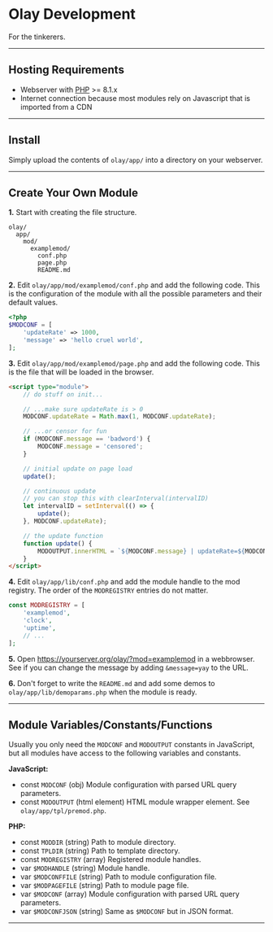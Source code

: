 # Olay Development

For the tinkerers.

---

## Hosting Requirements

- Webserver with [PHP](https://php.net) >= 8.1.x
- Internet connection because most modules rely on Javascript that is imported from a CDN

---

## Install

Simply upload the contents of `olay/app/` into a directory on your webserver.

---

## Create Your Own Module

**1.** Start with creating the file structure.

```text
olay/
  app/
    mod/
      examplemod/
        conf.php
        page.php
        README.md
```

**2.** Edit `olay/app/mod/examplemod/conf.php` and add the following code. This is the configuration of the module with all the possible parameters and their default values.

```php
<?php
$MODCONF = [
    'updateRate' => 1000,
    'message' => 'hello cruel world',
];
```

**3.** Edit `olay/app/mod/examplemod/page.php` and add the following code. This is the file that will be loaded in the browser.

```html
<script type="module">
    // do stuff on init...

    // ...make sure updateRate is > 0
    MODCONF.updateRate = Math.max(1, MODCONF.updateRate);

    // ...or censor for fun
    if (MODCONF.message == 'badword') {
        MODCONF.message = 'censored';
    }

    // initial update on page load
    update();

    // continuous update
    // you can stop this with clearInterval(intervalID)
    let intervalID = setInterval(() => {
        update();
    }, MODCONF.updateRate);

    // the update function
    function update() {
        MODOUTPUT.innerHTML = `${MODCONF.message} | updateRate=${MODCONF.updateRate} | random number of the moment: ${Math.random()}`;
    }
</script>
```

**4.** Edit `olay/app/lib/conf.php` and add the module handle to the mod registry. The order of the `MODREGISTRY` entries do not matter.

```php
const MODREGISTRY = [
    'examplemod',
    'clock',
    'uptime',
    // ...
];
```

**5.** Open <https://yourserver.org/olay/?mod=examplemod> in a webbrowser. See if you can change the message by adding `&message=yay` to the URL.


**6.** Don't forget to write the `README.md` and add some demos to `olay/app/lib/demoparams.php` when the module is ready.

---

## Module Variables/Constants/Functions

Usually you only need the `MODCONF` and `MODOUTPUT` constants in JavaScript, but all modules have access to the following variables and constants.

**JavaScript:**
- const `MODCONF` (obj) Module configuration with parsed URL query parameters.
- const `MODOUTPUT` (html element) HTML module wrapper element. See `olay/app/tpl/premod.php`.

**PHP:**
- const `MODDIR` (string) Path to module directory.
- const `TPLDIR` (string) Path to template directory.
- const `MODREGISTRY` (array) Registered module handles.
- var `$MODHANDLE` (string) Module handle.
- var `$MODCONFFILE` (string) Path to module configuration file.
- var `$MODPAGEFILE` (string) Path to module page file.
- var `$MODCONF` (array) Module configuration with parsed URL query parameters.
- var `$MODCONFJSON` (string) Same as `$MODCONF` but in JSON format.

---
